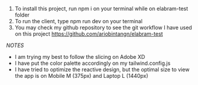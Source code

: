 1. To install this project, run npm i on your terminal while on elabram-test folder
2. To run the client, type npm run dev on your terminal
3. You may check my github repository to see the git workflow I have used on this project https://github.com/ariobintangn/elabram-test

_NOTES_

- I am trying my best to follow the slicing on Adobe XD
- I have put the color palette accordingly on my tailwind.config.js
- I have tried to optimize the reactive design, but the optimal size to view the app is on Mobile M (375px) and Laptop L (1440px)
